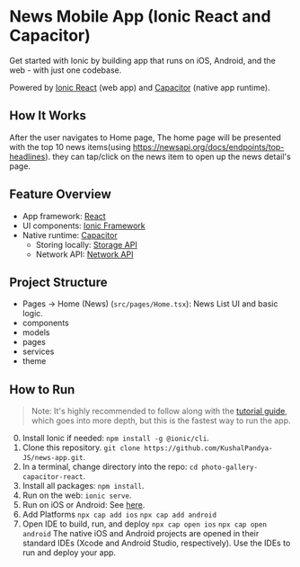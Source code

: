 # News Mobile App (Ionic React and Capacitor)

Get started with Ionic by building app that runs on iOS, Android, and the web - with just one codebase. 

Powered by [Ionic React](https://ionicframework.com/docs/react) (web app) and [Capacitor](https://capacitor.ionicframework.com) (native app runtime).

## How It Works

After the user navigates to Home page, The home page will be presented with the top 10 news items(using https://newsapi.org/docs/endpoints/top-headlines). they can tap/click on the news item to open up the news detail's page. 

## Feature Overview
* App framework: [React](https://reactjs.org/)
* UI components: [Ionic Framework](https://ionicframework.com/docs/components)
* Native runtime: [Capacitor](https://capacitor.ionicframework.com)
  * Storing locally: [Storage API](https://capacitor.ionicframework.com/docs/apis/storage)
  * Network API: [Network API](https://capacitor.ionicframework.com/docs/apis/network/)

## Project Structure
* Pages -> Home (News) (`src/pages/Home.tsx`): News List UI and basic logic.
* components
* models
* pages
* services
* theme


## How to Run

> Note: It's highly recommended to follow along with the [tutorial guide](https://ionicframework.com/docs/react/your-first-app), which goes into more depth, but this is the fastest way to run the app. 

0) Install Ionic if needed: `npm install -g @ionic/cli`.
1) Clone this repository. `git clone https://github.com/KushalPandya-JS/news-app.git`.
2) In a terminal, change directory into the repo: `cd photo-gallery-capacitor-react`.
3) Install all packages: `npm install`.
4) Run on the web: `ionic serve`.
5) Run on iOS or Android: See [here](https://ionicframework.com/docs/building/running).
6) Add Platforms
        `npx cap add ios`
        `npx cap add android`
7) Open IDE to build, run, and deploy
        `npx cap open ios`
        `npx cap open android`
    The native iOS and Android projects are opened in their standard IDEs (Xcode and Android Studio, respectively). Use the IDEs to run and deploy your app.
